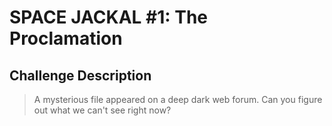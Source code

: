 # SPACE JACKAL #1: The Proclamation

## Challenge Description

> A mysterious file appeared on a deep dark web forum. Can you figure out what we can't see right now?
